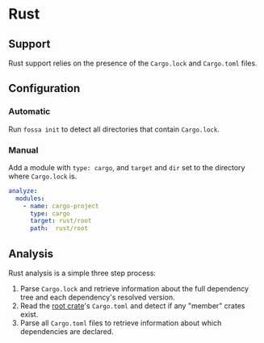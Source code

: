 # Rust

## Support

Rust support relies on the presence of the `Cargo.lock` and `Cargo.toml` files.

## Configuration

### Automatic

Run `fossa init` to detect all directories that contain `Cargo.lock`.

### Manual

Add a module with `type: cargo`, and `target` and `dir` set to the directory where `Cargo.lock` is.

```yaml
analyze:
  modules:
    - name: cargo-project
      type: cargo
      target: rust/root
      path:  rust/root
```

## Analysis

Rust analysis is a simple three step process:

1. Parse `Cargo.lock` and retrieve information about the full dependency tree and each dependency's resolved version.
2. Read the [root crate](https://doc.rust-lang.org/cargo/reference/manifest.html#the-workspace-section)'s `Cargo.toml` and detect if any "member" crates exist.
3. Parse all `Cargo.toml` files to retrieve information about which dependencies are declared.